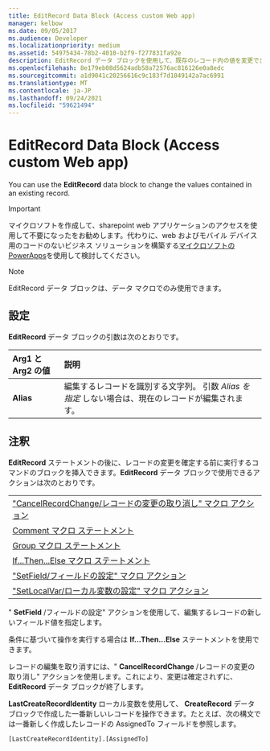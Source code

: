 ```yaml
---
title: EditRecord Data Block (Access custom Web app)
manager: kelbow
ms.date: 09/05/2017
ms.audience: Developer
ms.localizationpriority: medium
ms.assetid: 54975434-78b2-4010-b2f9-f277831fa92e
description: EditRecord データ ブロックを使用して、既存のレコード内の値を変更できます。
ms.openlocfilehash: 8e179eb08d5624adb58a72576ac816126e0a8edc
ms.sourcegitcommit: a1d9041c20256616c9c183f7d1049142a7ac6991
ms.translationtype: MT
ms.contentlocale: ja-JP
ms.lasthandoff: 09/24/2021
ms.locfileid: "59621494"
---
```

# <a name="editrecord-data-block-access-custom-web-app"></a>EditRecord Data Block (Access custom Web app)

You can use the **EditRecord** data block to change the values contained in an existing record. 
  
> [!IMPORTANT]
> マイクロソフトを作成して、sharepoint web アプリケーションのアクセスを使用して不要になったをお勧めします。代わりに、web およびモバイル デバイス用のコードのないビジネス ソリューションを構築する[マイクロソフトの PowerApps](https://powerapps.microsoft.com/en-us/)を使用して検討してください。 
  
> [!NOTE]
> EditRecord データ ブロックは、データ マクロでのみ使用できます。 
  
## <a name="setting"></a>設定

**EditRecord** データ ブロックの引数は次のとおりです。 
  
|**Arg1 と Arg2 の値**|**説明**|
|:-----|:-----|
|**Alias** <br/> |編集するレコードを識別する文字列。 引数  *Alias を指定*  しない場合は、現在のレコードが編集されます。  <br/> |
   
## <a name="remarks"></a>注釈

**EditRecord** ステートメントの後に、レコードの変更を確定する前に実行するコマンドのブロックを挿入できます。**EditRecord** データ ブロックで使用できるアクションは次のとおりです。 
  
||
|:-----|
|["CancelRecordChange/レコードの変更の取り消し" マクロ アクション](cancelrecordchange-macro-action-access-custom-web-app.md) <br/> |
|[Comment マクロ ステートメント](comment-macro-block-access-custom-web-app.md) <br/> |
|[Group マクロ ステートメント](group-macro-block-access-custom-web-app.md) <br/> |
|[If...Then...Else マクロ ステートメント](ifthenelse-macro-block-access-custom-web-app.md) <br/> |
|["SetField/フィールドの設定" マクロ アクション](setfield-macro-action-access-custom-web-app.md) <br/> |
|["SetLocalVar/ローカル変数の設定" マクロ アクション](setlocalvar-macro-action-access-custom-web-app.md) <br/> |
   
" **SetField** /フィールドの設定" アクションを使用して、編集するレコードの新しいフィールド値を指定します。 
  
条件に基づいて操作を実行する場合は **If...Then...Else** ステートメントを使用できます。 
  
レコードの編集を取り消すには、" **CancelRecordChange** /レコードの変更の取り消し" アクションを使用します。これにより、変更は確定されずに、 **EditRecord** データ ブロックが終了します。 
  
**LastCreateRecordIdentity** ローカル変数を使用して、 **CreateRecord** データ ブロックで作成した一番新しいレコードを操作できます。たとえば、次の構文では一番新しく作成したレコードの AssignedTo フィールドを参照します。 
  
`[LastCreateRecordIdentity].[AssignedTo]`


